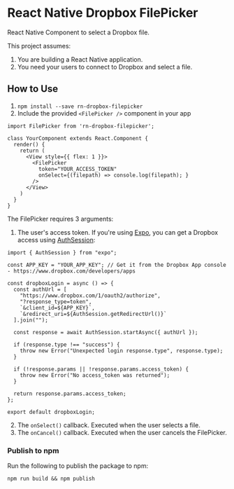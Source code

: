 # React Native Dropbox FilePicker
React Native Component to select a Dropbox file.

This project assumes:
1. You are building a React Native application.
2. You need your users to connect to Dropbox and select a file.

## How to Use
1. `npm install --save rn-dropbox-filepicker`
2. Include the provided `<FilePicker />` component in your app
  ```
  import FilePicker from 'rn-dropbox-filepicker';

  class YourComponent extends React.Component {
    render() {
      return (
        <View style={{ flex: 1 }}>
          <FilePicker
            token="YOUR_ACCESS_TOKEN"
            onSelect={(filepath) => console.log(filepath); }
          />
        </View>
      )
    }
  }
  ```

The FilePicker requires 3 arguments:
1. The user's access token.
  If you're using [Expo](https://docs.expo.io/versions/latest/), you can get a Dropbox access using [AuthSession](https://docs.expo.io/versions/v34.0.0/sdk/auth-session/):
  ```
  import { AuthSession } from "expo";

  const APP_KEY = "YOUR_APP_KEY"; // Get it from the Dropbox App console - https://www.dropbox.com/developers/apps

  const dropboxLogin = async () => {
    const authUrl = [
      "https://www.dropbox.com/1/oauth2/authorize",
      "?response_type=token",
      `&client_id=${APP_KEY}`,
      `&redirect_uri=${AuthSession.getRedirectUrl()}`
    ].join("");

    const response = await AuthSession.startAsync({ authUrl });

    if (response.type !== "success") {
      throw new Error("Unexpected login response.type", response.type);
    }

    if (!response.params || !response.params.access_token) {
      throw new Error("No access_token was returned");
    }

    return response.params.access_token;
  };

  export default dropboxLogin;
  ```
2. The `onSelect()` callback.
  Executed when the user selects a file.
3. The `onCancel()` callback.
  Executed when the user cancels the FilePicker.

### Publish to npm

Run the following to publish the package to npm:

```
npm run build && npm publish
```
